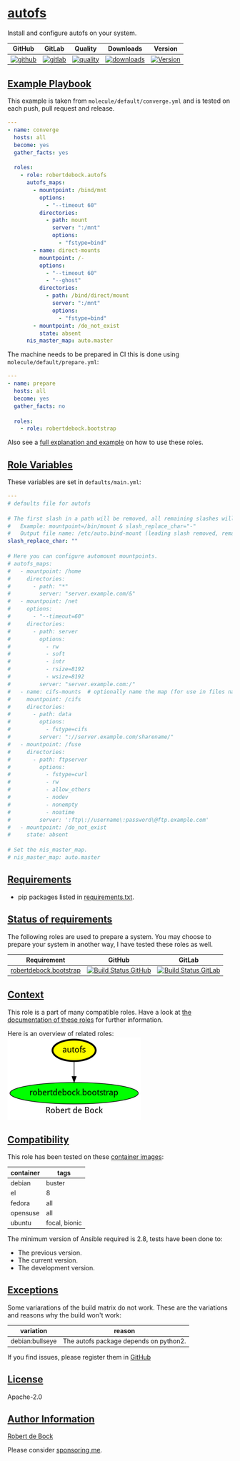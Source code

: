 # [autofs](#autofs)

Install and configure autofs on your system.

|GitHub|GitLab|Quality|Downloads|Version|
|------|------|-------|---------|-------|
|[![github](https://github.com/robertdebock/ansible-role-autofs/workflows/Ansible%20Molecule/badge.svg)](https://github.com/robertdebock/ansible-role-autofs/actions)|[![gitlab](https://gitlab.com/robertdebock/ansible-role-autofs/badges/master/pipeline.svg)](https://gitlab.com/robertdebock/ansible-role-autofs)|[![quality](https://img.shields.io/ansible/quality/51020)](https://galaxy.ansible.com/robertdebock/autofs)|[![downloads](https://img.shields.io/ansible/role/d/51020)](https://galaxy.ansible.com/robertdebock/autofs)|[![Version](https://img.shields.io/github/release/robertdebock/ansible-role-autofs.svg)](https://github.com/robertdebock/ansible-role-autofs/releases/)|

## [Example Playbook](#example-playbook)

This example is taken from `molecule/default/converge.yml` and is tested on each push, pull request and release.
```yaml
---
- name: converge
  hosts: all
  become: yes
  gather_facts: yes

  roles:
    - role: robertdebock.autofs
      autofs_maps:
        - mountpoint: /bind/mnt
          options:
            - "--timeout 60"
          directories:
            - path: mount
              server: ":/mnt"
              options:
                - "fstype=bind"
        - name: direct-mounts
          mountpoint: /-
          options:
            - "--timeout 60"
            - "--ghost"
          directories:
            - path: /bind/direct/mount
              server: ":/mnt"
              options:
                - "fstype=bind"
        - mountpoint: /do_not_exist
          state: absent
      nis_master_map: auto.master
```

The machine needs to be prepared in CI this is done using `molecule/default/prepare.yml`:
```yaml
---
- name: prepare
  hosts: all
  become: yes
  gather_facts: no

  roles:
    - role: robertdebock.bootstrap
```

Also see a [full explanation and example](https://robertdebock.nl/how-to-use-these-roles.html) on how to use these roles.

## [Role Variables](#role-variables)

These variables are set in `defaults/main.yml`:
```yaml
---
# defaults file for autofs

# The first slash in a path will be removed, all remaining slashes will be replaced with this character.
#   Example: mountpoint=/bin/mount & slash_replace_char="-"
#   Output file name: /etc/auto.bind-mount (leading slash removed, remaining replaced with "-")
slash_replace_char: ""

# Here you can configure automount mountpoints.
# autofs_maps:
#   - mountpoint: /home
#     directories:
#       - path: "*"
#         server: "server.example.com/&"
#   - mountpoint: /net
#     options:
#       - "--timeout=60"
#     directories:
#       - path: server
#         options:
#           - rw
#           - soft
#           - intr
#           - rsize=8192
#           - wsize=8192
#         server: "server.example.com:/"
#   - name: cifs-mounts  # optionally name the map (for use in files names).
#     mountpoint: /cifs
#     directories:
#       - path: data
#         options:
#           - fstype=cifs
#         server: "://server.example.com/sharename/"
#   - mountpoint: /fuse
#     directories:
#       - path: ftpserver
#         options:
#           - fstype=curl
#           - rw
#           - allow_others
#           - nodev
#           - nonempty
#           - noatime
#         server: ':ftp\://username\:password\@ftp.example.com'
#   - mountpoint: /do_not_exist
#     state: absent

# Set the nis_master_map.
# nis_master_map: auto.master
```

## [Requirements](#requirements)

- pip packages listed in [requirements.txt](https://github.com/robertdebock/ansible-role-autofs/blob/master/requirements.txt).

## [Status of requirements](#status-of-requirements)

The following roles are used to prepare a system. You may choose to prepare your system in another way, I have tested these roles as well.

| Requirement | GitHub | GitLab |
|-------------|--------|--------|
|[robertdebock.bootstrap](https://galaxy.ansible.com/robertdebock/bootstrap)|[![Build Status GitHub](https://github.com/robertdebock/ansible-role-bootstrap/workflows/Ansible%20Molecule/badge.svg)](https://github.com/robertdebock/ansible-role-bootstrap/actions)|[![Build Status GitLab ](https://gitlab.com/robertdebock/ansible-role-bootstrap/badges/master/pipeline.svg)](https://gitlab.com/robertdebock/ansible-role-bootstrap)|

## [Context](#context)

This role is a part of many compatible roles. Have a look at [the documentation of these roles](https://robertdebock.nl/) for further information.

Here is an overview of related roles:
![dependencies](https://raw.githubusercontent.com/robertdebock/ansible-role-autofs/png/requirements.png "Dependencies")

## [Compatibility](#compatibility)

This role has been tested on these [container images](https://hub.docker.com/u/robertdebock):

|container|tags|
|---------|----|
|debian|buster|
|el|8|
|fedora|all|
|opensuse|all|
|ubuntu|focal, bionic|

The minimum version of Ansible required is 2.8, tests have been done to:

- The previous version.
- The current version.
- The development version.

## [Exceptions](#exceptions)

Some variarations of the build matrix do not work. These are the variations and reasons why the build won't work:

| variation                 | reason                 |
|---------------------------|------------------------|
| debian:bullseye | The autofs package depends on python2. |


If you find issues, please register them in [GitHub](https://github.com/robertdebock/ansible-role-autofs/issues)

## [License](#license)

Apache-2.0

## [Author Information](#author-information)

[Robert de Bock](https://robertdebock.nl/)

Please consider [sponsoring me](https://github.com/sponsors/robertdebock).
